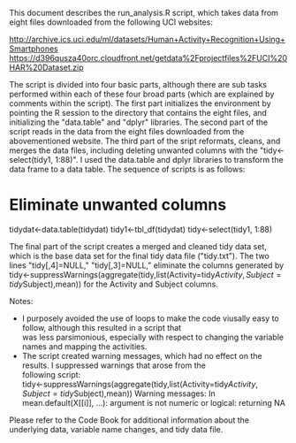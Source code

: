 This document describes the run_analysis.R script, which takes data from eight files downloaded from the following UCI websites:

http://archive.ics.uci.edu/ml/datasets/Human+Activity+Recognition+Using+Smartphones 
https://d396qusza40orc.cloudfront.net/getdata%2Fprojectfiles%2FUCI%20HAR%20Dataset.zip 

The script is divided into four basic parts, although there are sub tasks performed within each of these four broad parts (which are explained by comments within the script). The first part initializes the environment by pointing the R session to the directory that contains the eight files, and initializing the "data.table" and "dplyr" libraries. The second part of the script reads in the data from the eight files downloaded from the abovementioned website. The third part of the sript reformats, cleans, and merges the data files, including deleting unwanted columns with the "tidy<-select(tidy1, 1:88)". I used the data.table and dplyr libraries to transform the data frame to a data table. The sequence of scripts is as follows:

# Eliminate unwanted columns
tidydat<-data.table(tidydat)
tidy1<-tbl_df(tidydat)
tidy<-select(tidy1, 1:88)

The final part of the script creates a merged and cleaned tidy data set, which is the base data set for the final tidy data file ("tidy.txt"). The two lines "tidy[,4]=NULL," "tidy[,3]=NULL," eliminate the columns generated by    
tidy<-suppressWarnings(aggregate(tidy,list(Activity=tidy$Activity,Subject=tidy$Subject),mean)) for the Activity and Subject columns.

Notes: 
- I purposely avoided the use of loops to make the code viusally easy to follow, although this resulted in a script that   
  was less parsimonious, especially with respect to changing the variable names and mapping the activities.
- The script created warning messages, which had no effect on the results. I suppressed warnings that arose from the  
  following script:  
      tidy<-suppressWarnings(aggregate(tidy,list(Activity=tidy$Activity,Subject=tidy$Subject),mean))
      Warning messages:
      In mean.default(X[[i]], ...): argument is not numeric or logical: returning NA
      
Please refer to the Code Book for additional information about the underlying data, variable name changes, and tidy data file.

